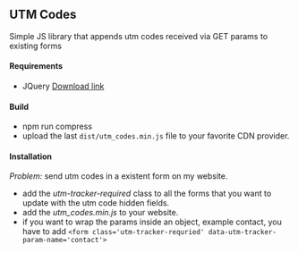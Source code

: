 ## UTM Codes

Simple JS library that appends utm codes received via GET params to existing forms

#### Requirements

* JQuery [Download link](http://jquery.com/download/)

#### Build

* npm run compress
* upload the last `dist/utm_codes.min.js` file to your favorite CDN provider.

#### Installation

*Problem:* send utm codes in a existent form on my website.

* add the *utm-tracker-required* class to all the forms that you want to update with the utm code hidden fields.
* add the *utm_codes.min.js* to your website.
* if you want to wrap the params inside an object, example contact, you have to add `<form class='utm-tracker-requried' data-utm-tracker-param-name='contact'>`
